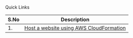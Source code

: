 Quick Links

|S.No|Description|
|----|-----|
|1.|[Host a website using AWS CloudFormation](https://github.com/santhoshpsk/devops-training/tree/master/cloudformation/practice/website-host "Host website using AWS CFN")|